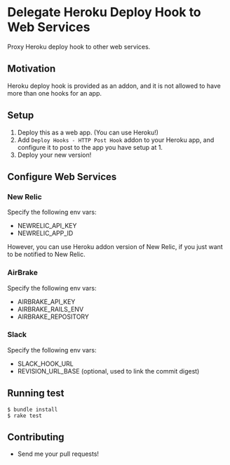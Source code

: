 # Delegate Heroku Deploy Hook to Web Services

Proxy Heroku deploy hook to other web services.

## Motivation

Heroku deploy hook is provided as an addon, and it is not allowed to have more than one hooks for an app.

## Setup

1. Deploy this as a web app. (You can use Heroku!)
2. Add `Deploy Hooks - HTTP Post Hook` addon to your Heroku app, and configure it to post to the app you have setup at 1.
3. Deploy your new version!

## Configure Web Services

### New Relic

Specify the following env vars:

* NEWRELIC_API_KEY
* NEWRELIC_APP_ID

However, you can use Heroku addon version of New Relic, if you just want to be notified to New Relic.

### AirBrake

Specify the following env vars:

* AIRBRAKE_API_KEY
* AIRBRAKE_RAILS_ENV
* AIRBRAKE_REPOSITORY

### Slack

Specify the following env vars:

* SLACK_HOOK_URL
* REVISION_URL_BASE (optional, used to link the commit digest)

## Running test

```
$ bundle install
$ rake test
```

## Contributing

* Send me your pull requests!
